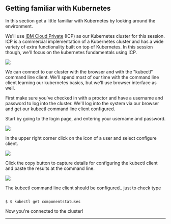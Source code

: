 
## Getting familiar with Kubernetes

In this section get a little familiar with Kubernetes by looking around the environment.

We'll use [IBM Cloud Private](https://www.ibm.com/cloud/learn/what-is-private-cloud) (ICP) as our Kubernetes cluster for this session. ICP is a commercial implementation of a Kubernetes cluster and has a wide variety of extra functionality built on top of Kubernetes. In this session though, we'll focus on the kubernetes fundamentals using ICP. 

![](../images/cluster-diagram.jpg)



We can connect to our cluster with the browser and with the "kubectl" command line client. We'll spend most of our time with the command line client learning our kubernetes basics, but we'll use browser interface as well.

First make sure you've checked in with a proctor and have a username and password to log into the cluster.  We'll log into the system via our browser and get our kubectl command line client configured.  

Start by going to the login page, and entering your username and password.

![](../images/login.jpg)

In the upper right corner click on the icon of a user and select configure client.

![](../images/config.jpg)


Click the copy button to capture details for configuring the kubectl client and paste the results at the command line.

![](../images/config-box.jpg)


The kubectl command line client should be configured.. just to check type

```

$ $ kubectl get componentstatuses

```

Now you're connected to the cluster!


---
